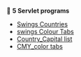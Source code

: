 

📌 **5 Servlet programs**

- [Swings Countries](https://github.com/yoghana0925/AdvancedJava/blob/main/Lab5_webservlet/5a.png)
- [swings Colour Tabs](https://github.com/yoghana0925/AdvancedJava/blob/main/Lab5_webservlet/5b.png)
- [Country_Capital list](https://github.com/yoghana0925/AdvancedJava/blob/main/Lab5_webservlet/5c.png)
- [CMY_color tabs](https://github.com/yoghana0925/AdvancedJava/blob/main/Lab5_webservlet/5d.png)
  
  




